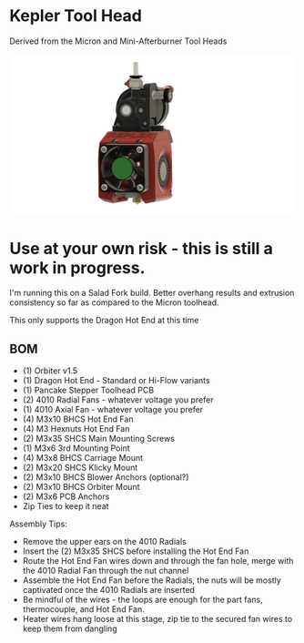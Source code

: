 # Kepler Tool Head

Derived from the Micron and Mini-Afterburner Tool Heads

![Kepler](Kepler_v10.png)

# Use at your own risk - this is still a work in progress.

I'm running this on a Salad Fork build. Better overhang results and extrusion consistency so far as compared to the Micron toolhead.

This only supports the Dragon Hot End at this time

## BOM

- (1) Orbiter v1.5
- (1) Dragon Hot End - Standard or Hi-Flow variants
- (1) Pancake Stepper Toolhead PCB
- (2) 4010 Radial Fans - whatever voltage you prefer
- (1) 4010 Axial Fan - whatever voltage you prefer
- (4) M3x10 BHCS Hot End Fan
- (4) M3 Hexnuts Hot End Fan
- (2) M3x35 SHCS Main Mounting Screws
- (1) M3x6 3rd Mounting Point
- (4) M3x8 BHCS Carriage Mount
- (2) M3x20 SHCS Klicky Mount
- (2) M3x10 BHCS Blower Anchors (optional?)
- (2) M3x10 BHCS Orbiter Mount
- (2) M3x6 PCB Anchors
- Zip Ties to keep it neat

Assembly Tips:
- Remove the upper ears on the 4010 Radials
- Insert the (2) M3x35 SHCS before installing the Hot End Fan
- Route the Hot End Fan wires down and through the fan hole, merge with the 4010 Radial Fan through the nut channel
- Assemble the Hot End Fan before the Radials, the nuts will be mostly captivated once the 4010 Radials are inserted
- Be mindful of the wires - the loops are enough for the part fans, thermocouple, and Hot End Fan.
- Heater wires hang loose at this stage, zip tie to the secured fan wires to keep them from dangling
